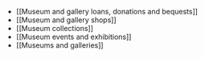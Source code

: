 - [[Museum and gallery loans, donations and bequests]]
- [[Museum and gallery shops]]
- [[Museum collections]]
- [[Museum events and exhibitions]]
- [[Museums and galleries]]
